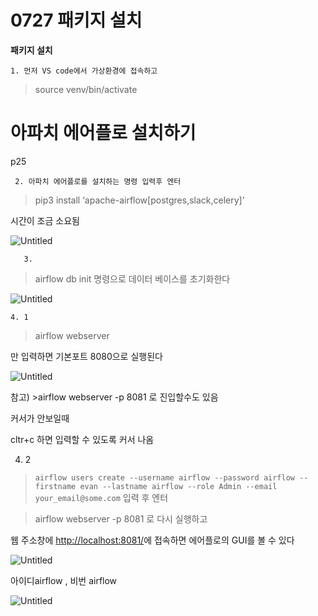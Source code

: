 # 0727 패키지 설치

**패키지 설치** 

    1. 먼저 VS code에서 가상환경에 접속하고

>source venv/bin/activate

# **아파치 에어플로 설치하기**

p25

 

     2. 아파치 에어플로를 설치하는 명령 입력후 엔터

>pip3 install ‘apache-airflow[postgres,slack,celery]’

시간이 조금 소요됨

![Untitled](0727%20%E1%84%91%E1%85%A2%E1%84%8F%E1%85%B5%E1%84%8C%E1%85%B5%20%E1%84%89%E1%85%A5%E1%86%AF%E1%84%8E%E1%85%B5%209c5007d1f5dc4db1a19efde38d48a47d/Untitled.png)

       3. 

>airflow db init 명령으로 데이터 베이스를 초기화한다

![Untitled](0727%20%E1%84%91%E1%85%A2%E1%84%8F%E1%85%B5%E1%84%8C%E1%85%B5%20%E1%84%89%E1%85%A5%E1%86%AF%E1%84%8E%E1%85%B5%209c5007d1f5dc4db1a19efde38d48a47d/Untitled%201.png)

    4. 1

>airflow webserver 

만 입력하면 기본포트 8080으로 실행된다

![Untitled](0727%20%E1%84%91%E1%85%A2%E1%84%8F%E1%85%B5%E1%84%8C%E1%85%B5%20%E1%84%89%E1%85%A5%E1%86%AF%E1%84%8E%E1%85%B5%209c5007d1f5dc4db1a19efde38d48a47d/Untitled%202.png)

참고)  >airflow webserver -p 8081 로 진입할수도 있음

커서가 안보일때

cltr+c 하면 입력할 수 있도록 커서 나옴

  4. 2 

>`airflow users create --username airflow --password airflow --firstname evan --lastname airflow --role Admin --email your_email@some.com` 입력 후 엔터

>airflow webserver -p 8081 로 다시 실행하고

웹 주소창에  [http://localhost:8081/](http://localhost:8081/)에 접속하면 에어플로의 GUI를 볼 수 있다

![Untitled](0727%20%E1%84%91%E1%85%A2%E1%84%8F%E1%85%B5%E1%84%8C%E1%85%B5%20%E1%84%89%E1%85%A5%E1%86%AF%E1%84%8E%E1%85%B5%209c5007d1f5dc4db1a19efde38d48a47d/Untitled%203.png)

아이디airflow , 비번 airflow

![Untitled](0727%20%E1%84%91%E1%85%A2%E1%84%8F%E1%85%B5%E1%84%8C%E1%85%B5%20%E1%84%89%E1%85%A5%E1%86%AF%E1%84%8E%E1%85%B5%209c5007d1f5dc4db1a19efde38d48a47d/Untitled%204.png)